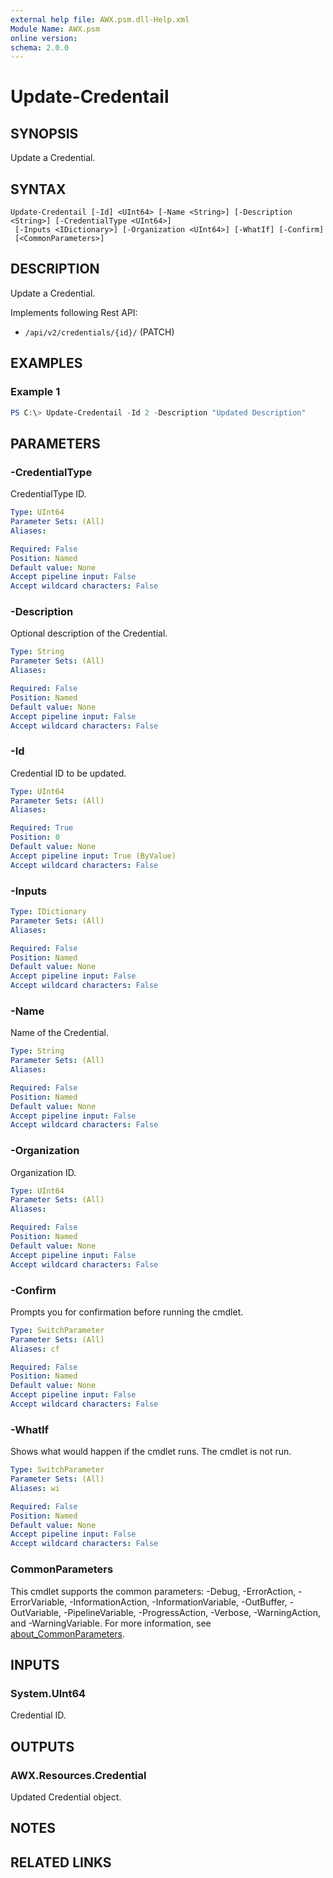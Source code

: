 ```yaml
---
external help file: AWX.psm.dll-Help.xml
Module Name: AWX.psm
online version:
schema: 2.0.0
---
```


# Update-Credentail

## SYNOPSIS
Update a Credential.

## SYNTAX

```
Update-Credentail [-Id] <UInt64> [-Name <String>] [-Description <String>] [-CredentialType <UInt64>]
 [-Inputs <IDictionary>] [-Organization <UInt64>] [-WhatIf] [-Confirm]
 [<CommonParameters>]
```

## DESCRIPTION
Update a Credential. 

Implements following Rest API:  
- `/api/v2/credentials/{id}/` (PATCH)

## EXAMPLES

### Example 1
```powershell
PS C:\> Update-Credentail -Id 2 -Description "Updated Description"
```

## PARAMETERS

### -CredentialType
CredentialType ID.

```yaml
Type: UInt64
Parameter Sets: (All)
Aliases:

Required: False
Position: Named
Default value: None
Accept pipeline input: False
Accept wildcard characters: False
```

### -Description
Optional description of the Credential.

```yaml
Type: String
Parameter Sets: (All)
Aliases:

Required: False
Position: Named
Default value: None
Accept pipeline input: False
Accept wildcard characters: False
```

### -Id
Credential ID to be updated.

```yaml
Type: UInt64
Parameter Sets: (All)
Aliases:

Required: True
Position: 0
Default value: None
Accept pipeline input: True (ByValue)
Accept wildcard characters: False
```

### -Inputs

```yaml
Type: IDictionary
Parameter Sets: (All)
Aliases:

Required: False
Position: Named
Default value: None
Accept pipeline input: False
Accept wildcard characters: False
```

### -Name
Name of the Credential.

```yaml
Type: String
Parameter Sets: (All)
Aliases:

Required: False
Position: Named
Default value: None
Accept pipeline input: False
Accept wildcard characters: False
```

### -Organization
Organization ID.

```yaml
Type: UInt64
Parameter Sets: (All)
Aliases:

Required: False
Position: Named
Default value: None
Accept pipeline input: False
Accept wildcard characters: False
```

### -Confirm
Prompts you for confirmation before running the cmdlet.

```yaml
Type: SwitchParameter
Parameter Sets: (All)
Aliases: cf

Required: False
Position: Named
Default value: None
Accept pipeline input: False
Accept wildcard characters: False
```

### -WhatIf
Shows what would happen if the cmdlet runs.
The cmdlet is not run.

```yaml
Type: SwitchParameter
Parameter Sets: (All)
Aliases: wi

Required: False
Position: Named
Default value: None
Accept pipeline input: False
Accept wildcard characters: False
```

### CommonParameters
This cmdlet supports the common parameters: -Debug, -ErrorAction, -ErrorVariable, -InformationAction, -InformationVariable, -OutBuffer, -OutVariable, -PipelineVariable, -ProgressAction, -Verbose, -WarningAction, and -WarningVariable. For more information, see [about_CommonParameters](http://go.microsoft.com/fwlink/?LinkID=113216).

## INPUTS

### System.UInt64
Credential ID.

## OUTPUTS

### AWX.Resources.Credential
Updated Credential object.

## NOTES

## RELATED LINKS
